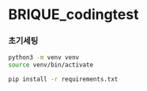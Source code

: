 # BRIQUE_codingtest

### 초기세팅

```bash
python3 -m venv venv
source venv/bin/activate

pip install -r requirements.txt
```
